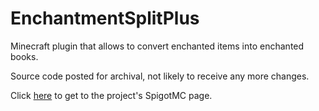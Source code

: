 EnchantmentSplitPlus
=========

Minecraft plugin that allows to convert enchanted items into enchanted books.

Source code posted for archival, not likely to receive any more changes.

Click [here](https://www.spigotmc.org/resources/enchantmentsplitplus.72358/) to get to the project's SpigotMC page.
